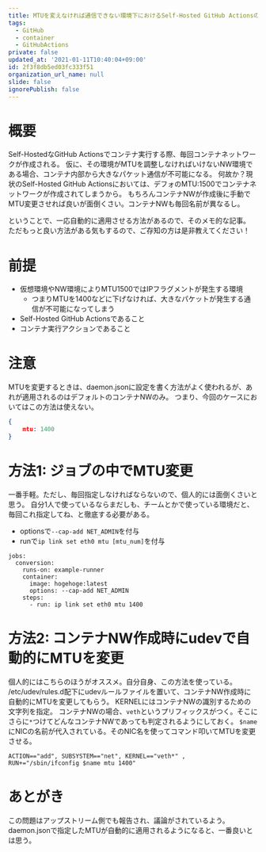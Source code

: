 ```yaml
---
title: MTUを変えなければ通信できない環境下におけるSelf-Hosted GitHub Actionsのコンテナ実行
tags:
  - GitHub
  - container
  - GitHubActions
private: false
updated_at: '2021-01-11T10:40:04+09:00'
id: 2f3f8db5ed03fc333f51
organization_url_name: null
slide: false
ignorePublish: false
---
```

# 概要

Self-HostedなGitHub Actionsでコンテナ実行する際、毎回コンテナネットワークが作成される。
仮に、その環境がMTUを調整しなければいけないNW環境である場合、コンテナ内部から大きなパケット通信が不可能になる。
何故か？現状のSelf-Hosted GitHub Actionsにおいては、デフォのMTU:1500でコンテナネットワークが作成されてしまうから。
もちろんコンテナNWが作成後に手動でMTU変更させれば良いが面倒くさい。コンテナNWも毎回名前が異なるし。

ということで、一応自動的に適用させる方法があるので、そのメモ的な記事。
ただもっと良い方法がある気もするので、ご存知の方は是非教えてください！

# 前提

* 仮想環境やNW環境によりMTU1500ではIPフラグメントが発生する環境
	* つまりMTUを1400などに下げなければ、大きなパケットが発生する通信が不可能になってしまう
* Self-Hosted GitHub Actionsであること
* コンテナ実行アクションであること

# 注意

MTUを変更するときは、daemon.jsonに設定を書く方法がよく使われるが、あれが適用されるのはデフォルトのコンテナNWのみ。
つまり、今回のケースにおいてはこの方法は使えない。

```daemon.json
{
	mtu: 1400
}
```

# 方法1: ジョブの中でMTU変更

一番手軽。ただし、毎回指定しなければならないので、個人的には面倒くさいと思う。
自分1人で使っているならまだしも、チームとかで使っている環境だと、毎回これ指定してね、と徹底する必要がある。

* optionsで`--cap-add NET_ADMIN`を付与
* runで`ip link set eth0 mtu [mtu_num]`を付与

```
jobs:
  conversion:
    runs-on: example-runner
    container:
      image: hogehoge:latest
      options: --cap-add NET_ADMIN
    steps:
      - run: ip link set eth0 mtu 1400
```


# 方法2: コンテナNW作成時にudevで自動的にMTUを変更

個人的にはこちらのほうがオススメ。自分自身、この方法を使っている。
/etc/udev/rules.d配下にudevルールファイルを置いて、コンテナNW作成時に自動的にMTUを変更してもらう。
KERNELにはコンテナNWの識別するための文字列を指定。
コンテナNWの場合、`veth`というプリフィックスがつく。そこにさらに`*`つけてどんなコンテナNWであっても判定されるようにしておく。
`$name`にNICの名前が代入されている。そのNIC名を使ってコマンド叩いてMTUを変更させる。

```/etc/udev/rules.d/75-mtu-force-change.rules
ACTION=="add", SUBSYSTEM=="net", KERNEL=="veth*" , RUN+="/sbin/ifconfig $name mtu 1400"
```

# あとがき

この問題はアップストリーム側でも報告され、議論がされているよう。
daemon.jsonで指定したMTUが自動的に適用されるようになると、一番良いとは思う。
